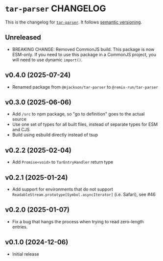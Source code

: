 # `tar-parser` CHANGELOG

This is the changelog for [`tar-parser`](https://github.com/remix-run/remix/tree/main/packages/tar-parser). It follows [semantic versioning](https://semver.org/).

## Unreleased

- BREAKING CHANGE: Removed CommonJS build. This package is now ESM-only. If you need to use this package in a CommonJS project, you will need to use dynamic `import()`.

## v0.4.0 (2025-07-24)

- Renamed package from `@mjackson/tar-parser` to `@remix-run/tar-parser`

## v0.3.0 (2025-06-06)

- Add `/src` to npm package, so "go to definition" goes to the actual source
- Use one set of types for all built files, instead of separate types for ESM and CJS
- Build using esbuild directly instead of tsup

## v0.2.2 (2025-02-04)

- Add `Promise<void>` to `TarEntryHandler` return type

## v0.2.1 (2025-01-24)

- Add support for environments that do not support `ReadableStream.prototype[Symbol.asyncIterator]` (i.e. Safari), see #46

## v0.2.0 (2025-01-07)

- Fix a bug that hangs the process when trying to read zero-length entries.

## v0.1.0 (2024-12-06)

- Initial release
